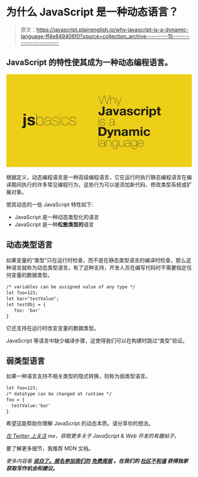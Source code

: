 # 为什么 JavaScript 是一种动态语言？

> 原文：<https://javascript.plainenglish.io/why-javascript-is-a-dynamic-language-ff4e849406f0?source=collection_archive---------15----------------------->

## JavaScript 的特性使其成为一种动态编程语言。

![](img/c76b00866c1657cad94c233c85028f53.png)

根据定义，动态编程语言是一种高级编程语言，它在运行时执行静态编程语言在编译期间执行的许多常见编程行为，这些行为可以是添加新代码、修改类型系统或扩展对象。

使其动态的一些 JavaScript 特性如下:

*   JavaScript 是一种动态类型化的语言
*   JavaScript 是一种**松散类型的**语言

## 动态类型语言

如果变量的“类型”只在运行时检查，而不是在静态类型语言的编译时检查，那么这种语言就称为动态类型语言。有了这种支持，开发人员在编写代码时不需要指定任何变量的数据类型。

```
/* variables can be assigned value of any type */
let foo=123; 
let bar="testValue";
let testObj = {
   foo: 'bar'
}
```

它还支持在运行时改变变量的数据类型。

JavaScript 等语言中缺少编译步骤，这使得我们可以在构建时跳过“类型”验证。

## 弱类型语言

如果一种语言支持不相关类型的隐式转换，则称为弱类型语言。

```
let foo=123;
/* datatype can be changed at runtime */
foo = {
  testValue:'bar'
}
```

希望这能帮助你理解 JavaScript 的动态本质。请分享你的想法。

[*在 Twitter 上关注*](https://twitter.com/jsbasics_dev) *me，获取更多关于 JavaScript & Web 开发的有趣帖子。*

要了解更多细节，我推荐 MDN 文档。

*更多内容看* [***说白了。报名参加我们的***](http://plainenglish.io/) **[***免费周报***](http://newsletter.plainenglish.io/) *。在我们的* [***社区不和谐***](https://discord.gg/GtDtUAvyhW) *获得独家获取写作机会和建议。***